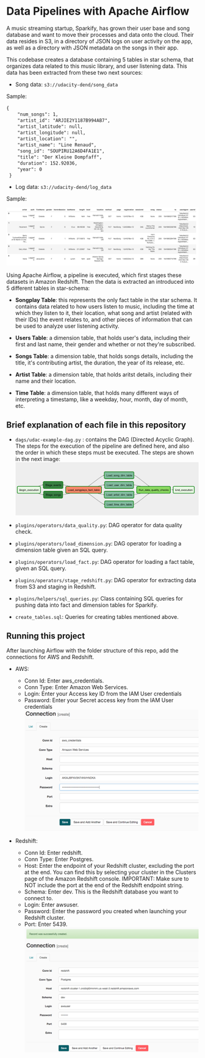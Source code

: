# Data Pipelines with Apache Airflow

A music streaming startup, Sparkify, has grown their user base and song database and want to move their processes and data onto the cloud. Their data resides in S3, in a directory of JSON logs on user activity on the app, as well as a directory with JSON metadata on the songs in their app.

This codebase creates a database containing 5 tables in star schema,
that organizes data related to this music library, and user listening data. This data
has been extracted from these two next sources: 

- Song data: `s3://udacity-dend/song_data`

Sample: 
```
{
    "num_songs": 1, 
    "artist_id": "ARJIE2Y1187B994AB7", 
    "artist_latitude": null, 
    "artist_longitude": null, 
    "artist_location": "", 
    "artist_name": "Line Renaud",
    "song_id": "SOUPIRU12A6D4FA1E1", 
    "title": "Der Kleine Dompfaff", 
    "duration": 152.92036, 
    "year": 0
 }
```
- Log data: `s3://udacity-dend/log_data`

Sample: 

![log data sample](img/log-data.png)

Using Apache Airflow, a pipeline is executed, which first stages these datasets
in Amazon Redshift. Then the data is extracted an introduced into 5 different 
tables in star-schema: 

- **Songplay Table**: this represents the only fact table in the star schema. It contains 
  data related to how users listen to music, including the time at which they listen to it, 
  their location, what song and artist (related with their IDs) the event relates to, and other
  pieces of information that can be used to analyze user listening activity. 

- **Users Table**: a dimension table, that holds user's data, including their first and last name,
  their gender and whether or not they're subscribed. 

- **Songs Table**: a dimension table, that holds songs details, including the title, it's 
  contributing artist, the duration, the year of its release, etc. 

- **Artist Table**: a dimension table, that holds aritst details, including their name and 
  their location. 

- **Time Table**: a dimension table, that holds many different ways of interpreting a timestamp, 
  like a weekday, hour, month, day of month, etc. 

## Brief explanation of each file in this repository

- `dags/udac-example-dag.py` : contains the DAG (Directed Acyclic Graph). The 
    steps for the execution of the pipeline are defined here, and also the order
    in which these steps must be executed. The steps are shown in the next image: 
    ![dag image](img/sparkify-dag.png)

- `plugins/operators/data_quality.py`: DAG operator for data quality check. 
- `plugins/operators/load_dimension.py`: DAG operator for loading a dimension 
    table given an SQL query. 
- `plugins/operators/load_fact.py`: DAG operator for loading a fact table, given
    an SQL query. 
- `plugins/operators/stage_redshift.py`: DAG operator for extracting data from
    S3 and staging in Redshift. 
- `plugins/helpers/sql_queries.py`: Class containing SQL queries for pushing data
    into fact and dimension tables for Sparkify. 
- `create_tables.sql`: Queries for creating tables mentioned above. 

## Running this project

After launching Airflow with the folder structure of this repo, add the 
connections for AWS and Redshift. 

- AWS:
    - Conn Id: Enter aws_credentials.
    - Conn Type: Enter Amazon Web Services.
    - Login: Enter your Access key ID from the IAM User credentials 
    - Password: Enter your Secret access key from the IAM User credentials
    ![aws credentials example](img/aws-credentials.png)

- Redshift: 
    - Conn Id: Enter redshift.
    - Conn Type: Enter Postgres.
    - Host: Enter the endpoint of your Redshift cluster, excluding the port at the end. You can find this by selecting your cluster in the Clusters page of the Amazon Redshift console. IMPORTANT: Make sure to NOT include the port at the end of the Redshift endpoint string.
    - Schema: Enter dev. This is the Redshift database you want to connect to.
    - Login: Enter awsuser.
    - Password: Enter the password you created when launching your Redshift cluster.
    - Port: Enter 5439.
    ![redshift connection example](img/connection-redshift.png)
